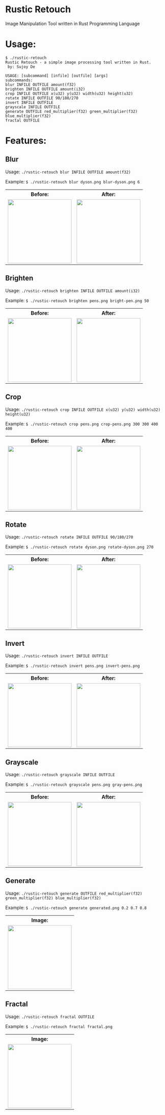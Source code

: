 # Rustic Retouch
Image Manipulation Tool written in Rust Programming Language

# Usage:
```
$ ./rustic-retouch
Rustic Retouch - a simple image processing tool written in Rust.
 by: Sujoy De
 
USAGE: [subcommand] [infile] [outfile] [args]
subcommands:
blur INFILE OUTFILE amount(f32)
brighten INFILE OUTFILE amount(i32)
crop INFILE OUTFILE x(u32) y(u32) width(u32) height(u32)
rotate INFILE OUTFILE 90/180/270
invert INFILE OUTFILE
grayscale INFILE OUTFILE
generate OUTFILE red_multiplier(f32) green_multiplier(f32) blue_multiplier(f32)
fractal OUTFILE
``` 
# Features:
## Blur
Usage:
```./rustic-retouch blur INFILE OUTFILE amount(f32)```

Example:
```$ ./rustic-retouch blur dyson.png blur-dyson.png 6 ```
<table><tr><th>Before:</th><th>After:</th></tr><tr><td><img src="./examples/dyson.png" width=200></td><td><img src="./examples/blur-dyson.png" width=200></td></tr></table>

## Brighten
Usage:
```./rustic-retouch brighten INFILE OUTFILE amount(i32)```

Example:
```$ ./rustic-retouch brighten pens.png bright-pen.png 50 ```
<table><tr><th>Before:</th><th>After:</th></tr><tr><td><img src="./examples/pens.png" width=200></td><td><img src="./examples/bright-pen.png" width=200></td></tr></table>

## Crop
Usage:
```./rustic-retouch crop INFILE OUTFILE x(u32) y(u32) width(u32) height(u32)```

Example:
```$ ./rustic-retouch crop pens.png crop-pens.png 300 300 400 400 ```
<table><tr><th>Before:</th><th>After:</th></tr><tr><td><img src="./examples/pens.png" width=200></td><td><img src="./examples/crop-pens.png" width=200></td></tr></table>

## Rotate
Usage:
```./rustic-retouch rotate INFILE OUTFILE 90/180/270```

Example:
```$ ./rustic-retouch rotate dyson.png rotate-dyson.png 270 ```
<table><tr><th>Before:</th><th>After:</th></tr><tr><td><img src="./examples/dyson.png" width=200></td><td><img src="./examples/rotate-dyson.png" width=200></td></tr></table>

## Invert
Usage:
```./rustic-retouch invert INFILE OUTFILE```

Example:
```$ ./rustic-retouch invert pens.png invert-pens.png ```
<table><tr><th>Before:</th><th>After:</th></tr><tr><td><img src="./examples/pens.png" width=200></td><td><img src="./examples/invert-pens.png" width=200></td></tr></table>

## Grayscale
Usage:
```./rustic-retouch grayscale INFILE OUTFILE```

Example:
```$ ./rustic-retouch grayscale pens.png gray-pens.png ```
<table><tr><th>Before:</th><th>After:</th></tr><tr><td><img src="./examples/pens.png" width=200></td><td><img src="./examples/gray-pens.png" width=200></td></tr></table>

## Generate
Usage:
```./rustic-retouch generate OUTFILE red_multiplier(f32) green_multiplier(f32) blue_multiplier(f32)```

Example:
```$ ./rustic-retouch generate generated.png 0.2 0.7 0.8 ```
<table><tr><th>Image:</th></tr><tr><td><img src="./examples/generated.png" width=200></td></tr></table>

## Fractal
Usage:
```./rustic-retouch fractal OUTFILE```

Example:
```$ ./rustic-retouch fractal fractal.png ```
<table><tr><th>Image:</th></tr><tr><td><img src="./examples/fractal.png" width=200></td></tr></table>
